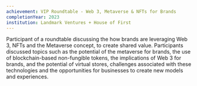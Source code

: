 ```yaml
---
achievement: VIP Roundtable - Web 3, Metaverse & NFTs for Brands
completionYear: 2023
institution: Landmark Ventures + House of First
---
```


Participant of a roundtable discussing the how brands are leveraging Web 3, NFTs and the Metaverse concept, to create shared value. Participants discussed topics such as the potential of the metaverse for brands, the use of blockchain-based non-fungible tokens, the implications of Web 3 for brands, and the potential of virtual stores, challenges associated with these technologies and the opportunities for businesses to create new models and experiences.
